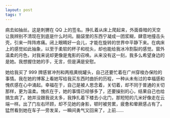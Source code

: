 ```yaml
---
layout: post
tags: Y
---
```


病去如抽丝。这是刺猬在 QQ 上的签名。挣扎着从床上爬起来，外面昏暗的天空让我辨别不清现在到底是什么时间。脑袋里的东西宁凝成一团浆糊，肆意地撞击头壳，引来一阵阵疼痛。闭上眼睛好一会儿，才能在旋转的世界中平静下来。在病床上的感觉如此抽象，以至于柔软的杯子和枕头，却也能给我冰冷割裂的感觉。窗外温柔的月色，对我来说却更像是鬼影的召唤。从来没有这一刻，我多么希望身边的是她。我想握住她的手，无言，但是满是安慰。

她给我买了 999 牌感冒冲剂和两瓶黄桃罐头，自己还要忙着在广州穿梭办保险的事情。我在她的博客上看她写给我买东西时曲折的历程，一种从未有过的幸福感和愧疚感在心中涌起。幸福在于，自己是被人思念着，关切着，却不同于普通的关切那样，更为温柔。愧疚在于，她的事情已经够多了，还要操别的心，结果自己也给搞生病了。她并没跟我说太多，我挣扎着下楼去小北门，那短短的几米好像走在云端一样。出了门左右环顾，却不见她的身影，顿时被劳累，疲惫和晕厥感占有了。猛然看到她在车子一旁发呆，一瞬间勇气又回来了，上前……
